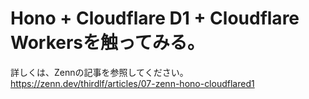 # Hono + Cloudflare D1 + Cloudflare Workersを触ってみる。
詳しくは、Zennの記事を参照してください。
https://zenn.dev/thirdlf/articles/07-zenn-hono-cloudflared1
